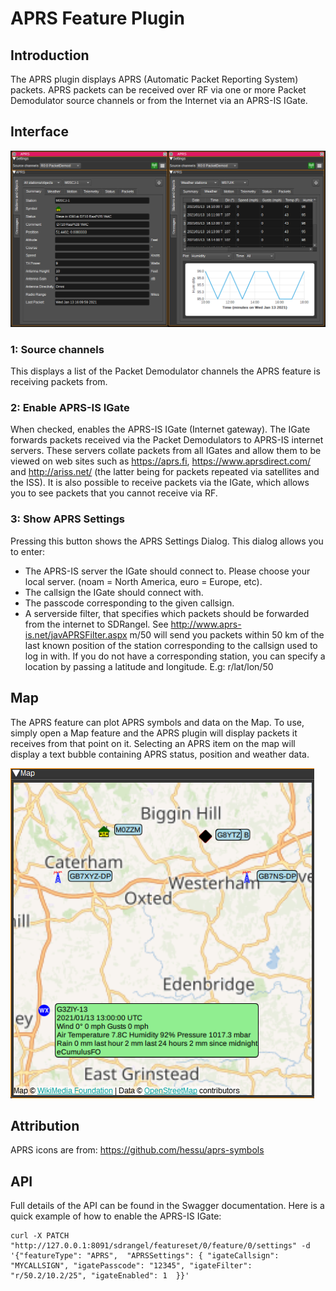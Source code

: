 <h1>APRS Feature Plugin</h1>

<h2>Introduction</h2>

The APRS plugin displays APRS (Automatic Packet Reporting System) packets. APRS packets can be received over RF via one or more Packet Demodulator source channels or from the Internet via an APRS-IS IGate.

<h2>Interface</h2>

![APRS feature plugin GUI](../../../doc/img/APRS_plugin.png)

<h3>1: Source channels</h3>

This displays a list of the Packet Demodulator channels the APRS feature is receiving packets from.

<h3>2: Enable APRS-IS IGate</h3>

When checked, enables the APRS-IS IGate (Internet gateway). The IGate forwards packets received via the Packet Demodulators to APRS-IS internet servers.
These servers collate packets from all IGates and allow them to be viewed on web sites such as https://aprs.fi, https://www.aprsdirect.com/ and http://ariss.net/ (the latter being for packets repeated via satellites and the ISS).
It is also possible to receive packets via the IGate, which allows you to see packets that you cannot receive via RF.

<h3>3: Show APRS Settings</h3>

Pressing this button shows the APRS Settings Dialog. This dialog allows you to enter:

* The APRS-IS server the IGate should connect to. Please choose your local server. (noam = North America, euro = Europe, etc).
* The callsign the IGate should connect with.
* The passcode corresponding to the given callsign.
* A serverside filter, that specifies which packets should be forwarded from the internet to SDRangel. See http://www.aprs-is.net/javAPRSFilter.aspx
m/50 will send you packets within 50 km of the last known position of the station corresponding to the callsign used to log in with.
If you do not have a corresponding station, you can specify a location by passing a latitude and longitude. E.g: r/lat/lon/50

<h2>Map</h2>

The APRS feature can plot APRS symbols and data on the Map. To use, simply open a Map feature and the APRS plugin will display packets it receives from that point on it.
Selecting an APRS item on the map will display a text bubble containing APRS status, position and weather data.

![APRS map](../../../doc/img/APRS_map.png)

<h2>Attribution</h2>

APRS icons are from: https://github.com/hessu/aprs-symbols

<h2>API</h2>

Full details of the API can be found in the Swagger documentation. Here is a quick example of how to enable the APRS-IS IGate:

    curl -X PATCH "http://127.0.0.1:8091/sdrangel/featureset/0/feature/0/settings" -d '{"featureType": "APRS",  "APRSSettings": { "igateCallsign": "MYCALLSIGN", "igatePasscode": "12345", "igateFilter": "r/50.2/10.2/25", "igateEnabled": 1  }}'
